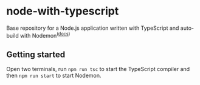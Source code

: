 # node-with-typescript
Base repository for a Node.js application written with TypeScript and auto-build with Nodemon<sup>(<a href="https://nodemon.io/">docs</a>)</sup>

## Getting started
Open two terminals, run `npm run tsc` to start the TypeScript compiler and then `npm run start` to start Nodemon.